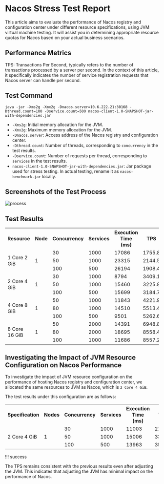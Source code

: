 # Nacos Stress Test Report

This article aims to evaluate the performance of Nacos registry and configuration center under different resource specifications, using JVM virtual machine testing. It will assist you in determining appropriate resource quotas for Nacos based on your actual business scenarios.

## Performance Metrics

TPS: Transactions Per Second, typically refers to the number of transactions processed by a server per second. In the context of this article, it specifically indicates the number of service registration requests that Nacos server can handle per second.

## Test Command

```
java -jar -Xms2g -Xmx2g -Dnacos.server=10.6.222.21:30168 -Dthread.count=100 -Dservice.count=500 nacos-client-1.0-SNAPSHOT-jar-with-dependencies.jar
```

- `-Xms2g`: Initial memory allocation for the JVM.
- `-Xmx2g`: Maximum memory allocation for the JVM.
- `-Dnacos.server`: Access address of the Nacos registry and configuration center.
- `-Dthread.count`: Number of threads, corresponding to `concurrency` in the test results.
- `-Dservice.count`: Number of requests per thread, corresponding to `services` in the test results.
- `nacos-client-1.0-SNAPSHOT-jar-with-dependencies.jar`: Jar package used for stress testing. In actual testing, rename it as `nacos-benchmark.jar` locally.

## Screenshots of the Test Process

![process](https://docs.daocloud.io/daocloud-docs-images/docs/zh/docs/skoala/images/test-nacos01.png)

## Test Results

<table>
  <tr>
    <th>Resource</th>
    <th>Node</th>
    <th>Concurrency</th>
    <th>Services</th>
    <th>Execution Time (ms)</th>
    <th>TPS</th>
  </tr>
  <tr>
    <td rowspan="3">1 Core 2 GiB</td>
    <td rowspan="3">1</td>
    <td>30</td>
    <td>1000</td>
    <td>17086</td>
    <td>1755.8</td>
    <td></td>
  </tr>
  <tr>
    <td>50</td>
    <td>1000</td>
    <td>23315</td>
    <td>2144.5</td>
  </tr>
  <tr>
    <td>100</td>
    <td>500</td>
    <td>26194</td>
    <td>1908.4</td>
  </tr>
  <tr>
    <td rowspan="3">2 Core 4 GiB</td>
    <td rowspan="3">1</td>
    <td>30</td>
    <td>1000</td>
    <td>8794</td>
    <td>3409.1</td>
  </tr>
  <tr>
    <td>50</td>
    <td>1000</td>
    <td>15460</td>
    <td>3225.8</td>
  </tr>
  <tr>
    <td>100</td>
    <td>500</td>
    <td>15699</td>
    <td>3184.7</td>
  </tr>
  <tr>
  <tr>
    <td rowspan="3">4 Core 8 GiB</td>
    <td rowspan="3">1</td>
    <td>50</td>
    <td>1000</td>
    <td>11843</td>
    <td>4221.9</td>
  </tr>
  <tr>
    <td>80</td>
    <td>1000</td>
    <td>14510</td>
    <td>5513.4</td>
  </tr>
  <tr>
    <td>100</td>
    <td>500</td>
    <td>9501</td>
    <td>5262.6</td>
  </tr>
  <tr>
    <td rowspan="3">8 Core 16 GiB</td>
    <td rowspan="3">1</td>
    <td>50</td>
    <td>2000</td>
    <td>14391</td>
    <td>6948.8</td>
  </tr>
  <tr>
    <td>80</td>
    <td>2000</td>
    <td>18695</td>
    <td>8558.4</td>
  </tr>
    <tr>
    <td>100</td>
    <td>1000</td>
    <td>11686</td>
    <td>8557.2</td>
  </tr>
</table>

## Investigating the Impact of JVM Resource Configuration on Nacos Performance

To investigate the impact of JVM resource configuration on the performance of hosting Nacos registry and configuration center, we allocated the same resources to JVM as Nacos, which is `2 Core 4 GiB`.

The test results under this configuration are as follows:

<table>
  <tr>
    <th>Specification</th>
    <th>Nodes</th>
    <th>Concurrency</th>
    <th>Services</th>
    <th>Execution Time (ms)</th>
    <th>TPS</th>
  </tr>
  <tr>
    <td rowspan="6">2 Core 4 GiB</td>
    <td rowspan="3">1</td>
    <td>30</td>
    <td>1000</td>
    <td>11003</td>
    <td>2727.3</td>
    <td></td>
  </tr>
  <tr>
    <td>50</td>
    <td>1000</td>
    <td>15006</td>
    <td>3333.3</td>
  </tr>
  <tr>
    <td>100</td>
    <td>500</td>
    <td>13963</td>
    <td>3580.9</td>
  </tr>
</table>

!!! success

The TPS remains consistent with the previous results even after adjusting the JVM. This indicates that adjusting the JVM has minimal impact on the performance of Nacos.
